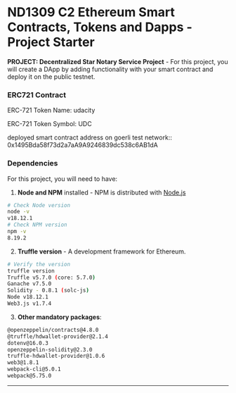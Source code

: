 # ND1309 C2 Ethereum Smart Contracts, Tokens and Dapps - Project Starter 
**PROJECT: Decentralized Star Notary Service Project** - For this project, you will create a DApp by adding functionality with your smart contract and deploy it on the public testnet.

### ERC721 Contract

ERC-721 Token Name: udacity

ERC-721 Token Symbol: UDC

deployed smart contract address on goerli test network:: 0x1495Bda58f73d2a7aA9A9246839dc538c6AB1dA


### Dependencies
For this project, you will need to have:
1. **Node and NPM** installed - NPM is distributed with [Node.js](https://www.npmjs.com/get-npm)
```bash
# Check Node version
node -v
v18.12.1
# Check NPM version
npm -v
8.19.2
```


2. **Truffle version** - A development framework for Ethereum. 
```bash
# Verify the version
truffle version
Truffle v5.7.0 (core: 5.7.0)
Ganache v7.5.0
Solidity - 0.8.1 (solc-js)
Node v18.12.1
Web3.js v1.7.4
```

3. **Other mandatory packages**:
```bash
@openzeppelin/contracts@4.8.0
@truffle/hdwallet-provider@2.1.4
dotenv@16.0.3
openzeppelin-solidity@2.3.0
truffle-hdwallet-provider@1.0.6
web3@1.8.1
webpack-cli@5.0.1
webpack@5.75.0
```

---




